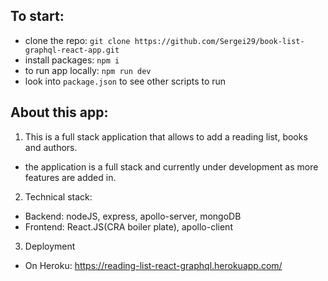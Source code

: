 ## To start:

- clone the repo: `git clone https://github.com/Sergei29/book-list-graphql-react-app.git`
- install packages: `npm i`
- to run app locally: `npm run dev`
- look into `package.json` to see other scripts to run

## About this app:

1. This is a full stack application that allows to add a reading list, books and authors.

- the application is a full stack and currently under development as more features are added in.

2. Technical stack:

- Backend: nodeJS, express, apollo-server, mongoDB
- Frontend: React.JS(CRA boiler plate), apollo-client

3. Deployment

- On Heroku: https://reading-list-react-graphql.herokuapp.com/
